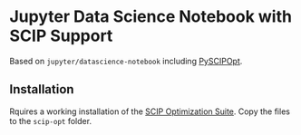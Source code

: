 # Jupyter Data Science Notebook with SCIP Support

Based on `jupyter/datascience-notebook` including [PySCIPOpt](https://github.com/SCIP-Interfaces/PySCIPOpt).

## Installation

Rquires a working installation of the [SCIP Optimization Suite](http://scip.zib.de/).
Copy the files to the `scip-opt` folder.
